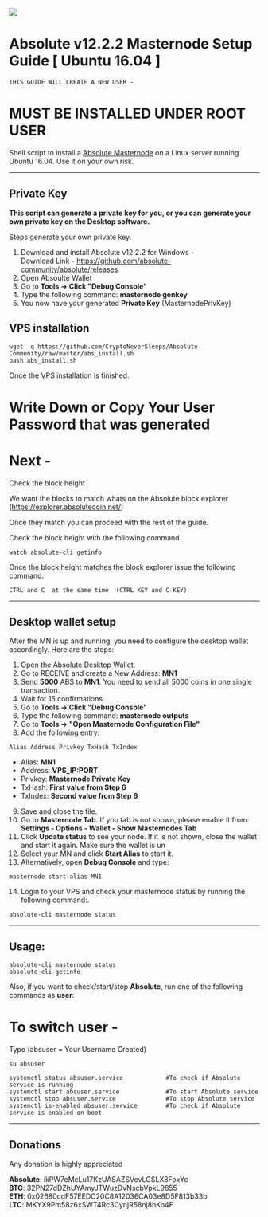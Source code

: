 ![](https://www.absolutecoin.net/images/ABS-Logo-160x160.png)

# Absolute v12.2.2 Masternode Setup Guide [ Ubuntu 16.04 ]
```
THIS GUIDE WILL CREATE A NEW USER -
```
# MUST BE INSTALLED UNDER ROOT USER


Shell script to install a [Absolute Masternode](https://www.absolutecoin.net/) on a Linux server running Ubuntu 16.04. Use it on your own risk.
***

## Private Key

**This script can generate a private key for you, or you can generate your own private key on the Desktop software.**

Steps generate your own private key. 
1.  Download and install Absolute v12.2.2 for Windows -   
Download Link  - https://github.com/absolute-community/absolute/releases
2.  Open Absoulte Wallet
3.  Go to **Tools -> Click "Debug Console"** 
4.  Type the following command: **masternode genkey**  
5.  You now have your generated **Private Key**  (MasternodePrivKey)


## VPS installation
```
wget -q https://github.com/CryptoNeverSleeps/Absolute-Community/raw/master/abs_install.sh
bash abs_install.sh
```
Once the VPS installation is finished.

# Write Down or Copy Your User Password that was generated 

# Next - 

Check the block height

We want the blocks to match whats on the Absolute block explorer (https://explorer.absolutecoin.net/)

Once they match you can proceed with the rest of the guide.

Check the block height with the following command
```
watch absolute-cli getinfo
```

Once the block height matches the block explorer issue the following command.
```
CTRL and C  at the same time  (CTRL KEY and C KEY)
```
***

## Desktop wallet setup  

After the MN is up and running, you need to configure the desktop wallet accordingly. Here are the steps:  
1. Open the Absolute Desktop Wallet.  
2. Go to RECEIVE and create a New Address: **MN1**  
3. Send **5000** ABS to **MN1**. You need to send all 5000 coins in one single transaction.
4. Wait for 15 confirmations.  
5. Go to **Tools -> Click "Debug Console"** 
6. Type the following command: **masternode outputs**  
7. Go to  **Tools -> "Open Masternode Configuration File"**
8. Add the following entry:
```
Alias Address Privkey TxHash TxIndex
```
* Alias: **MN1**
* Address: **VPS_IP:PORT**
* Privkey: **Masternode Private Key**
* TxHash: **First value from Step 6**
* TxIndex:  **Second value from Step 6**
9. Save and close the file.
10. Go to **Masternode Tab**. If you tab is not shown, please enable it from: **Settings - Options - Wallet - Show Masternodes Tab**
11. Click **Update status** to see your node. If it is not shown, close the wallet and start it again. Make sure the wallet is un
12. Select your MN and click **Start Alias** to start it.
13. Alternatively, open **Debug Console** and type:
```
masternode start-alias MN1
``` 
14. Login to your VPS and check your masternode status by running the following command:.
```
absolute-cli masternode status
```
***

## Usage:
```
absolute-cli masternode status  
absolute-cli getinfo
```
Also, if you want to check/start/stop **Absolute**, run one of the following commands as **user**:

# To switch user -  

Type             (absuser =   Your Username Created)

```
su absuser
```

```
systemctl status absuser.service            #To check if Absolute service is running  
systemctl start absuser.service             #To start Absolute service  
systemctl stop absuser.service              #To stop Absolute service  
systemctl is-enabled absuser.service        #To check if Absolute service is enabled on boot  
```  
***

## Donations

Any donation is highly appreciated

**Absolute**: ikPW7eMcLu17KzUASAZSVevLGSLX8FoxYc  
**BTC**: 32PN27dDZhUYAmyJTWuzDvNscbVpkL9855  
**ETH**: 0x02680cdF57EEDC20C8A12036CA03e8D5F813b33b  
**LTC**: MKYX9Pm58z6xSWT4Rc3CynjR58nj8hKo4F  
